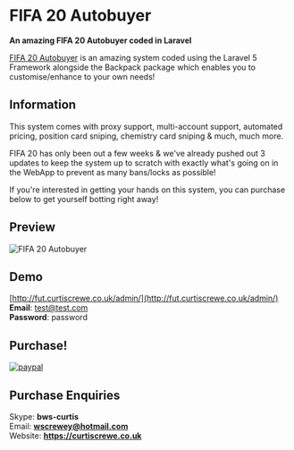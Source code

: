 <!--
  Title: FIFA 20 Autobuyer
  Description: A very clean FIFA 20 Autobuyer that you can use to maintain your club and earn as many coins possible within a short period of time.
  Author: Curtis Crewe
  Website: curtiscrewe.co.uk
  -->
# FIFA 20 Autobuyer

**An amazing FIFA 20 Autobuyer coded in Laravel**

[FIFA 20 Autobuyer](https://github.com/InkedCurtis/FUT-Buyer) is an amazing system coded using the Laravel 5 Framework alongside the Backpack package which enables you to customise/enhance to your own needs!

## Information

This system comes with proxy support, multi-account support, automated pricing, position card sniping, chemistry card sniping & much, much more.

FIFA 20 has only been out a few weeks & we've already pushed out 3 updates to keep the system up to scratch with exactly what's going on in the WebApp to prevent as many bans/locks as possible!

If you're interested in getting your hands on this system, you can purchase below to get yourself botting right away!

## Preview
![FIFA 20 Autobuyer](https://curtiscrewe.co.uk/images/autobuyer.png)

## Demo
[http://fut.curtiscrewe.co.uk/admin/](http://fut.curtiscrewe.co.uk/admin/)<br/>
<strong>Email</strong>: test@test.com<br/>
<strong>Password</strong>: password<br/>

## Purchase!
[![paypal](https://www.paypalobjects.com/en_US/GB/i/btn/btn_buynowCC_LG.gif)](https://www.paypal.com/cgi-bin/webscr?cmd=_s-xclick&hosted_button_id=T8HW6JF54976S)

## Purchase Enquiries

Skype: <strong>bws-curtis</strong><br/>
Email: <strong>wscrewey@hotmail.com</strong><br/>
Website: <strong>https://curtiscrewe.co.uk</strong>
